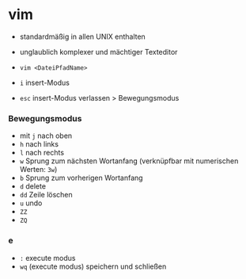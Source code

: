 # vim

- standardmäßig in allen UNIX enthalten
- unglaublich komplexer und mächtiger Texteditor

- `vim <DateiPfadName>`
- `i` insert-Modus
- `esc` insert-Modus verlassen > Bewegungsmodus

### Bewegungsmodus

- mit `j` nach oben
- `h` nach links
- `l` nach rechts
- `w` Sprung zum nächsten Wortanfang (verknüpfbar mit numerischen Werten: `3w`)
- `b` Sprung zum vorherigen Wortanfang
- `d` delete
- `dd` Zeile löschen
- `u` undo
- `ZZ` 
- `ZQ` 

### e

- `:` execute modus
- `wq` (execute modus) speichern und schließen


